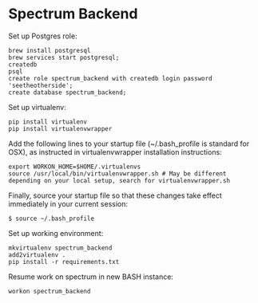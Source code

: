 # Spectrum Backend

Set up Postgres role:
```
brew install postgresql
brew services start postgresql;
createdb
psql
create role spectrum_backend with createdb login password 'seetheotherside';
create database spectrum_backend;
```

Set up virtualenv:
```
pip install virtualenv
pip install virtualenvwrapper
```
Add the following lines to your startup file (~/.bash_profile is standard for OSX), as instructed in virtualenvwrapper installation instructions:

```
export WORKON_HOME=$HOME/.virtualenvs
source /usr/local/bin/virtualenvwrapper.sh # May be different depending on your local setup, search for virtualenvwrapper.sh
```
Finally, source your startup file so that these changes take effect immediately in your current session:

```
$ source ~/.bash_profile
```

Set up working environment:
```
mkvirtualenv spectrum_backend
add2virtualenv .
pip install -r requirements.txt
```

Resume work on spectrum in new BASH instance:

```
workon spectrum_backend
```